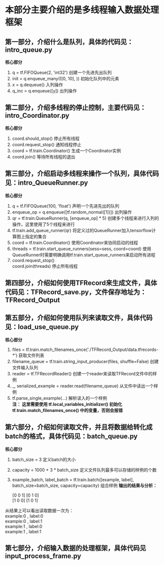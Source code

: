 # 本部分主要介绍的是多线程输入数据处理框架
## 第一部分，介绍什么是队列，具体的代码见：intro_queue.py
**核心部分** <br>
1. q = tf.FIFOQueue(2, 'int32')         创建一个先进先出队列<br>
2. init = q.enqueue_many(([0, 10], ))   初始化队列中的元素<br>
3. x = q.dequeue()                      入列操作<br>
4. q_inc = q.enqueue([y])               出列操作<br>

## 第二部分，介绍多线程的停止控制，主要代码见：intro_Coordinator.py
**核心部分** <br>
1. coord.should_stop()                  停止所有线程<br>
2. coord.request_stop()                 通知线程停止<br>
3. coord = tf.train.Coordinator()       生成一个Coordinator实例<br>
4. coord.join()                         等待所有线程的退出<br>

## 第三部分，介绍启动多线程来操作一个队列，具体代码见：intro_QueueRunner.py
**核心部分** <br>
1. q = tf.FIFOQueue(100, 'float')       声明一个先进先出的队列<br>
2. enqueue_op = q.enqueue([tf.random_normal([1])])    出列操作<br>
3. qr = tf.train.QueueRunner(q, [enqueue_op] * 5)     创建多个线程来进行入列的操作，这里使用了5个线程来进行<br>
4. tf.train.add_queue_runner(qr)                      将定义过的QueueRunner加入tensorflow计算图上指定的集合<br>
5. coord = tf.train.Coordinator()                     使用Coordinator来协同启动的线程<br>
6. threads = tf.train.start_queue_runners(sess=sess, coord=coord)     使用QueueRunner时需要明确调用tf.train.start_queue_runners来启动所有进程<br>
7. coord.request_stop()<br>
   coord.join(threads)                                停止所有线程<br> 

## 第四部分，介绍如何使用TFRecord来生成文件，具体代码见：TFRecord_save.py，文件保存地址为：TFRecord_Output

## 第五部分，介绍如何使用队列来读取文件，具体代码见：load_use_queue.py
**核心部分** <br>
1. files = tf.train.match_filenames_once('./TFRecord_Output/data.tfrecords-*')      获取文件列表<br>
2. filename_queue = tf.train.string_input_producer(files, shuffle=False)            创建文件输入队列<br>
3. reader = tf.TFRecordReader()                                                     创建一个reader来读取TFRecord文件中的样例<br>
4. _, serialized_example = reader.read(filename_queue)                              从文件中读出一个样例<br>
5. tf.parse_single_example(...)                                                     解析读入的一个样例<br>
**注： 这里需要使用 tf.local_variables_initializer() 初始化 tf.train.match_filenames_once() 中的变量，否则会报错** <br>

## 第六部分，介绍如何读取文件，并且将数据给转化成batch的格式，具体代码见：batch_queue.py
**核心部分** <br>
1. batch_size = 3                                       定义batch的大小
2. capacity = 1000 + 3 * batch_size                     定义文件队列最多可以存储的样例的个数
3. example_batch, label_batch = tf.train.batch([example, label], batch_size=batch_size, capacity=capacity)   组合样例
**输出的结果与分析：** <br>

    [0 0 1] [0 1 0] <br>
    [1 0 0] [1 0 1] <br>
    
从结果上可以看出读取数据一次为：<br>
example:0 , label:0<br>
example:0 , label:1<br>
example:1 , label:0<br>
example:1 , label:1<br>

## 第七部分，介绍输入数据的处理框架，具体代码见input_process_frame.py